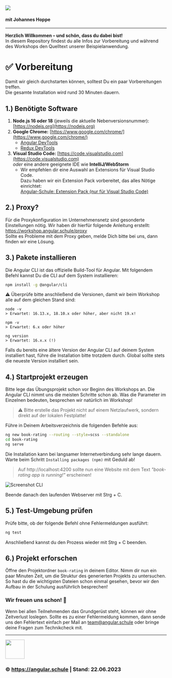 <img src="https://assets.angular.schule/header-intensivworkshop.png">

#### **mit Johannes Hoppe**

<hr>

**Herzlich Willkommen – und schön, dass du dabei bist!**  
In diesem Repository findest du alle Infos zur Vorbereitung und während des Workshops den Quelltext unserer Beispielanwendung.

<!--
# 🎮 NEU: RxJS Playground

Du kannst dir entweder  
* den Code als ZIP-Datei herunterladen: [rxjs-playground.zip](XXX)<br>**oder**<br>
* dieses Repository per Git herunterladen und in den Ordner `rxjs-playground` wechseln.

```bash
cd rxjs-playground
npm install
ng serve
```

Öffne den Browser unter der URL [http://localhost:**4300**](http://localhost:4300) (!), um die Anwendung zu sehen.
Die Übungen befinden sich im Ordner `rxjs-playground/src/app/exercises/`.
-->


# ✅ Vorbereitung

Damit wir gleich durchstarten können, solltest Du ein paar Vorbereitungen treffen.  
Die gesamte Installation wird rund 30 Minuten dauern. 

## 1.) Benötigte Software

1. **Node.js 16 oder 18** (jeweils die aktuelle Nebenversionsnummer): [https://nodejs.org](https://nodejs.org)
2. **Google Chrome:** [https://www.google.com/chrome/](https://www.google.com/chrome/)
   + [Angular DevTools](https://chrome.google.com/webstore/detail/angular-devtools/ienfalfjdbdpebioblfackkekamfmbnh)
   + [Redux DevTools](https://chrome.google.com/webstore/detail/redux-devtools/lmhkpmbekcpmknklioeibfkpmmfibljd)
3. **Visual Studio Code:** [https://code.visualstudio.com](https://code.visualstudio.com)<br>
   _oder_ eine andere geeignete IDE wie **IntelliJ/WebStorm**
   + Wir empfehlen dir eine Auswahl an Extensions für Visual Studio Code.  
     Dazu haben wir ein Extension Pack vorbereitet, das alles Nötige einrichtet:  
     [Angular-Schule: Extension Pack (nur für Visual Studio Code)](https://marketplace.visualstudio.com/items?itemName=angular-schule.angular-schule-extension-pack)


## 2.) Proxy?

Für die Proxykonfiguration im Unternehmensnetz sind gesonderte Einstellungen nötig.
Wir haben dir hierfür folgende Anleitung erstellt:
https://workshop.angular.schule/proxy  
Sollte es Probleme mit dem Proxy geben, melde Dich bitte bei uns, dann finden wir eine Lösung.


## 3.) Pakete installieren

Die Angular CLI ist das offizielle Build-Tool für Angular. Mit folgendem Befehl kannst Du die CLI auf dem System installieren:

```bash
npm install -g @angular/cli
```

⚠️ Überprüfe bitte anschließend die Versionen, damit wir beim Workshop alle auf dem gleichen Stand sind:

```
node -v
> Erwartet: 16.13.x, 18.10.x oder höher, aber nicht 19.x!

npm -v
> Erwartet: 6.x oder höher

ng version
> Erwartet: 16.x.x (!)
```

Falls du bereits eine ältere Version der Angular CLI auf deinem System installiert hast, führe die Installation bitte trotzdem durch.
Global sollte stets die neueste Version installiert sein.


## 4.) Startprojekt erzeugen

Bitte lege das Übungsprojekt schon vor Beginn des Workshops an.
Die Angular CLI nimmt uns die meisten Schritte schon ab.
Was die Parameter im Einzelnen bedeuten, besprechen wir natürlich im Workshop!

> ⚠️ Bitte erstelle das Projekt nicht auf einem Netzlaufwerk, sondern direkt auf der lokalen Festplatte!

Führe in Deinem Arbeitsverzeichnis die folgenden Befehle aus:

```bash
ng new book-rating --routing --style=scss --standalone
cd book-rating
ng serve
```

Die Installation kann bei langsamer Internetverbindung sehr lange dauern.
Warte beim Schritt `Installing packages (npm)` mit Geduld ab!


> Auf http://localhost:4200 sollte nun eine Website mit dem Text *"book-rating app is running!"* erscheinen!

![Screenshot CLI](https://assets.angular.schule/chrome_cli_welcome_new.png)


Beende danach den laufenden Webserver mit Strg + C.


## 5.) Test-Umgebung prüfen

Prüfe bitte, ob der folgende Befehl ohne Fehlermeldungen ausführt:

```bash
ng test
```

Anschließend kannst du den Prozess wieder mit Strg + C beenden.

<!--
## 6.) Styles installieren

Bitte führe diesen Befehl **im Projektverzeichnis `book-rating`** aus, um unser Paket mit CSS-Styles zu installieren.
Die Warnungen bei der Installation kannst du ignorieren.

```bash
npm i @angular-schule/workshop-styles
```


Öffne dann bitte die Datei `src/styles.scss` im Projektordner `book-rating` und füge die folgende Zeile ein:

```css
@import '@angular-schule/workshop-styles/index';
```

Damit werden die installierten Styles global in das Projekt eingebunden und sind aktiv.
Wir werden die Stylesheets im Workshop gemeinsam nutzen.
-->

## 6.) Projekt erforschen

Öffne den Projektordner `book-rating` in deinem Editor.
Nimm dir nun ein paar Minuten Zeit, um die Struktur des generierten Projekts zu untersuchen.
So hast du die wichtigsten Dateien schon einmal gesehen, bevor wir den Aufbau in der Schulung ausführlich besprechen!



### Wir freuen uns schon! 🙂

Wenn bei allen Teilnehmenden das Grundgerüst steht, können wir ohne Zeitverlust loslegen.
Sollte es zu einer Fehlermeldung kommen, dann sende uns den Fehlertext einfach per Mail an [team@angular.schule](mailto:team@angular.schule) oder bringe deine Fragen zum Technikcheck mit.

<hr>

<img src="https://assets.angular.schule/logo-angular-schule.png" height="60">

### &copy; https://angular.schule | Stand: 22.06.2023

